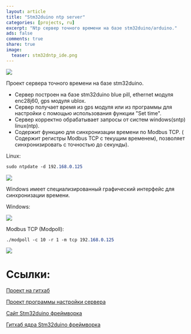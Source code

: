```yaml
---
layout: article
title: "Stm32duino ntp server"
categories: [projects, ru]
excerpt: "Ntp сервер точного времени на базе stm32duino/arduino."
ads: false
comments: true
share: true
image:
  teaser: stm32dntp_ide.png
---
```

<img src="{{ site.url }}/images/stm32dntp_ide.png">

Проект сервера точного времени на базе stm32duino.
- Сервер построен на базе stm32duino blue pill, ethernet модуля enc28j60, gps модуля ublox.
- Сервер получает время из gps модуля или из программы для настройки с помощью использования функции "Set time".
- Сервер корректно обрабатывает запросы от систем windows(sntp) linux(ntp).
- Содержит функцию для синхронизации времени по Modbus TCP. ( Содержит регистры Modbus TCP с текущим временем), позволяет синхронизировать с точностью до секунды).

Linux:
```css
sudo ntpdate -d 192.168.0.125
```
<img src="{{ site.url }}/images/stm32dntp_ntpdate.png">

Windows имеет специализированный графический интерфейс для синхронизации времени.

Windows:

<img src="{{ site.url }}/images/stm32dntp_win1.png">

Modbus TCP (Modpoll):
```css
./modpoll -c 10 -r 1 -m tcp 192.168.0.125 
```
<img src="{{ site.url }}/images/stm32dntp_modpoll.png">

# Ссылки:
[Проект на гитхаб](https://github.com/AlexPutz/stm32dntp)

[Проект  программы настройки сервера](https://github.com/AlexPutz/stm32dntpsetuptool)

[Сайт Stm32duino фреймворка](http://stm32duino.com)

[Гитхаб ядра Stm32duino фреймворка](https://github.com/stm32duino/Arduino_Core_STM32)

